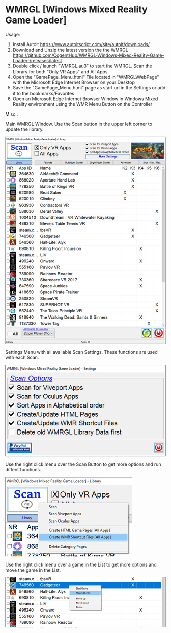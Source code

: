 # WMRGL [Windows Mixed Reality Game Loader]

Usage:
1. Install Autoit https://www.autoitscript.com/site/autoit/downloads/
2. Download and Unzip the latest version the the WMRGL https://github.com/CogentHub/WMRGL-Windows-Mixed-Reality-Game-Loader-/releases/latest
3. Double click / launch "WMRGL.au3" to start the WMRGL. Scan the Library for both "Only VR Apps" and All Apps
4. Open the "GamePage_Menu.html" File located in "WMRGL\WebPage\" with the Microsoft Edge Internet Browser on your Desktop
5. Save the "GamePage_Menu.html" page as start url in the Settings or add it to the bookmarks/Favorites
6. Open an Microsoft Edge Internet Browser Window in Windows Mixed Reality environment using the WMR Menu Button on the Controller


Misc.:

Main WMRGL Window. Use the Scan button in the upper left corner to update the library.

![alt text](https://github.com/CogentHub/WMRGL-Windows-Mixed-Reality-Game-Loader-/blob/main/Preview_Images/Main_GUI.png)


Settings Menu with all available Scan Settings. These functions are used with each Scan.

![alt text](https://github.com/CogentHub/WMRGL-Windows-Mixed-Reality-Game-Loader-/blob/main/Preview_Images/Settings_GUI.png)


Use the right click menu over the Scan Button to get more options and run diffent functions.

![alt text](https://github.com/CogentHub/WMRGL-Windows-Mixed-Reality-Game-Loader-/blob/main/Preview_Images/RM_Scan_Menu.png)


Use the right click menu over a game in the List to get more options and move the game in the List.

![alt text](https://github.com/CogentHub/WMRGL-Windows-Mixed-Reality-Game-Loader-/blob/main/Preview_Images/RM_Game_Menu.png)

